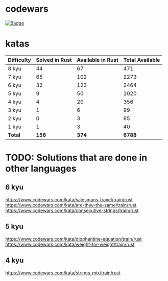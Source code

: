 # codewars
[![Badge](https://www.codewars.com/users/sigod/badges/micro)](https://www.codewars.com/users/sigod)

# katas

| Difficulty | Solved in Rust | Available in Rust | Total Available |
| :--- | :--- | :--- | :--- |
| 8 kyu | 44 | 67 | 471 |
| 7 kyu | 65 | 102 | 2273 |
| 6 kyu | 32 | 123 | 2464 |
| 5 kyu | 9 | 50 | 1020 |
| 4 kyu | 4 | 20 | 356 |
| 3 kyu | 1 | 6 | 99 |
| 2 kyu | 0 | 3 | 65 |
| 1 kyu | 1 | 3 | 40 |
| **Total** | **156** | **374** | **6788** |

# TODO: Solutions that are done in other languages

## 6 kyu
https://www.codewars.com/kata/salesmans-travel/train/rust  
https://www.codewars.com/kata/are-they-the-same/train/rust  
https://www.codewars.com/kata/consecutive-strings/train/rust  

## 5 kyu
https://www.codewars.com/kata/diophantine-equation/train/rust  
https://www.codewars.com/kata/weight-for-weight/train/rust  

## 4 kyu
https://www.codewars.com/kata/strings-mix/train/rust  
